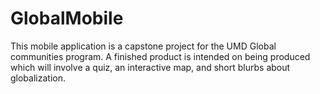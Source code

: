 GlobalMobile
============

This mobile application is a capstone project for the UMD Global communities program. A finished product is intended on being produced which will involve a quiz, an interactive map, and short blurbs about globalization.
